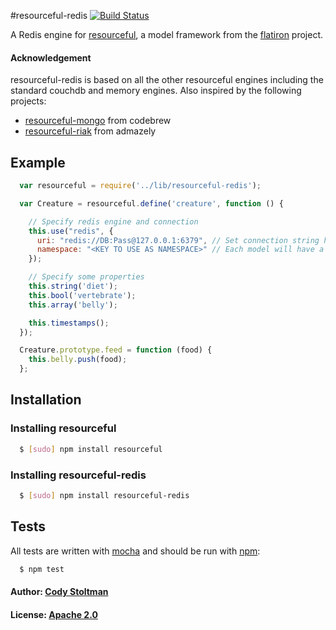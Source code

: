 #resourceful-redis [![Build Status](https://secure.travis-ci.org/particlebanana/resourceful-redis.png?branch=master)](http://travis-ci.org/particlebanana/resourceful-redis)

A Redis engine for [resourceful](https://github.com/flatiron/resourceful/), a model framework from the [flatiron](https://github.com/flatiron/) project.

#### Acknowledgement

resourceful-redis is based on all the other resourceful engines including the standard couchdb and memory engines. Also inspired by the following projects:

  - [resourceful-mongo](https://github.com/codebrew/resourceful-mongo) from codebrew
  - [resourceful-riak](https://github.com/admazely/resourceful-riak) from admazely

## Example

``` js
  var resourceful = require('../lib/resourceful-redis');

  var Creature = resourceful.define('creature', function () {

    // Specify redis engine and connection
    this.use("redis", {
      uri: "redis://DB:Pass@127.0.0.1:6379", // Set connection string here, auth is optional
      namespace: "<KEY TO USE AS NAMESPACE>" // Each model will have a different namespace to use as a key
    });

    // Specify some properties
    this.string('diet');
    this.bool('vertebrate');
    this.array('belly');

    this.timestamps();
  });

  Creature.prototype.feed = function (food) {
    this.belly.push(food);
  };
```

## Installation

### Installing resourceful
``` bash
  $ [sudo] npm install resourceful
```

### Installing resourceful-redis
``` bash
  $ [sudo] npm install resourceful-redis
```

## Tests
All tests are written with [mocha][0] and should be run with [npm][1]:

``` bash
  $ npm test
```

#### Author: [Cody Stoltman](http://github.com/particlebanana)
#### License: [Apache 2.0](http://www.apache.org/licenses/LICENSE-2.0)

[0]: http://visionmedia.github.com/mocha/
[1]: http://npmjs.org